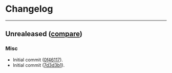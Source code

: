 # Changelog
---

## Unrealeased ([compare](https://github.com/LeafLink/setup-ga-environment-action/compare/7d3d3b11eac99e43087a9c09a875108311146155...HEAD))

### Misc
- Initial commit ([0f46117](https://github.com/LeafLink/setup-ga-environment-action/commit/0f4611755531c74a177c3a042087d16ebc82f07d)).
- Initial commit ([7d3d3b1](https://github.com/LeafLink/setup-ga-environment-action/commit/7d3d3b11eac99e43087a9c09a875108311146155)).


